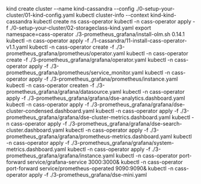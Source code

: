 kind create cluster --name kind-cassandra --config ./0-setup-your-cluster/01-kind-config.yaml
kubectl cluster-info --context kind-kind-cassandra
kubectl create ns cass-operator
kubectl -n cass-operator apply -f ./0-setup-your-cluster/02-storageclass-kind.yaml
export namespace=cass-operator
./3-prometheus_grafana/install-olm.sh 0.14.1
kubectl -n cass-operator apply -f ./1-cassandra/11-install-cass-operator-v1.1.yaml
kubectl -n cass-operator create -f ./3-prometheus_grafana/prometheus/operator.yaml
kubectl -n cass-operator create -f ./3-prometheus_grafana/grafana/operator.yaml
kubectl -n cass-operator apply -f ./3-prometheus_grafana/prometheus/service_monitor.yaml
kubectl -n cass-operator apply -f ./3-prometheus_grafana/prometheus/instance.yaml
kubectl -n cass-operator createn -f ./3-prometheus_grafana/grafana/datasource.yaml
kubectl -n cass-operator apply -f ./3-prometheus_grafana/grafana/dse-analytics.dashboard.yaml
kubectl -n cass-operator apply -f ./3-prometheus_grafana/grafana/dse-cluster-condensed.dashboard.yaml
kubectl -n cass-operator apply -f ./3-prometheus_grafana/grafana/dse-cluster-metrics.dashboard.yaml
kubectl -n cass-operator apply -f ./3-prometheus_grafana/grafana/dse-search-cluster.dashboard.yaml 
kubectl -n cass-operator apply -f ./3-prometheus_grafana/grafana/prometheus-metrics.dashboard.yaml 
kubectl -n cass-operator apply -f ./3-prometheus_grafana/grafana/system-metrics.dashboard.yaml
kubectl -n cass-operator apply -f ./3-prometheus_grafana/grafana/instance.yaml
kubectl -n cass-operator port-forward service/grafana-service 3000:3000&
kubectl -n cass-operator port-forward service/prometheus-operated 9090:9090&
kubectl -n cass-operator apply -f ./3-prometheus_grafana/dse-mini.yaml

